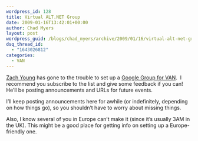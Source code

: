 ```yaml
---
wordpress_id: 128
title: Virtual ALT.NET Group
date: 2009-01-16T13:42:01+00:00
author: Chad Myers
layout: post
wordpress_guid: /blogs/chad_myers/archive/2009/01/16/virtual-alt-net-group.aspx
dsq_thread_id:
  - "1643026812"
categories:
  - VAN
---
```

[Zach Young](http://www.zachariahyoung.com) has gone to the trouble to set up a [Google Group for VAN](http://groups.google.com/group/virtualaltnet).&#160; I recommend you subscribe to the list and give some feedback if you can! He’ll be posting announcements and URLs for future events.

I’ll keep posting announcements here for awhile (or indefinitely, depending on how things go), so you shouldn’t have to worry about missing things.

Also, I know several of you in Europe can’t make it (since it’s usually 3AM in the UK). This might be a good place for getting info on setting up a Europe-friendly one.